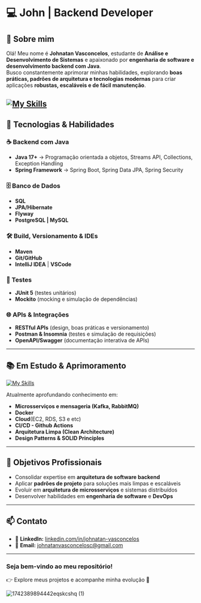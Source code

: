 # 💻 John | Backend Developer

## 👋 Sobre mim
Olá! Meu nome é **Johnatan Vasconcelos**, estudante de **Análise e Desenvolvimento de Sistemas** e apaixonado por **engenharia de software e desenvolvimento backend com Java**.  
Busco constantemente aprimorar minhas habilidades, explorando **boas práticas, padrões de arquitetura e tecnologias modernas** para criar aplicações **robustas, escaláveis e de fácil manutenção**.

[![My Skills](https://skillicons.dev/icons?i=java,spring,postgres,git,mysql,github,html,css,maven,postman,idea,vscode,js)](https://skillicons.dev)
---
## 🚀 Tecnologias & Habilidades

### ☕ Backend com Java
- **Java 17+** → Programação orientada a objetos, Streams API, Collections, Exception Handling  
- **Spring Framework** →  Spring Boot, Spring Data JPA, Spring Security

### 🗄️ Banco de Dados
- **SQL**  
- **JPA/Hibernate**  
- **Flyway**  
- **PostgreSQL | MySQL**

### 🛠️ Build, Versionamento & IDEs
- **Maven** 
- **Git/GitHub**  
- **IntelliJ IDEA** | **VSCode**

### 🧪 Testes
- **JUnit 5** (testes unitários)  
- **Mockito** (mocking e simulação de dependências)  

### 🌐 APIs & Integrações
- **RESTful APIs** (design, boas práticas e versionamento)  
- **Postman & Insomnia** (testes e simulação de requisições)  
- **OpenAPI/Swagger** (documentação interativa de APIs)

---

## 📚 Em Estudo & Aprimoramento

[![My Skills](https://skillicons.dev/icons?i=docker,aws,kafka,rabbitmq,githubactions)](https://skillicons.dev)

Atualmente aprofundando conhecimento em:
- **Microsserviços e mensageria (Kafka, RabbitMQ)**
- **Docker**
- **Cloud**(EC2, RDS, S3 e etc)
- **CI/CD - Github Actions** 
- **Arquitetura Limpa (Clean Architecture)**  
- **Design Patterns & SOLID Principles** 

---

## 🎯 Objetivos Profissionais
- Consolidar expertise em **arquitetura de software backend**  
- Aplicar **padrões de projeto** para soluções mais limpas e escaláveis  
- Evoluir em **arquitetura de microsserviços** e sistemas distribuídos  
- Desenvolver habilidades em **engenharia de software** e **DevOps**

---

## 📫 Contato
- 💼 **LinkedIn:** [linkedin.com/in/johnatan-vasconcelos](https://www.linkedin.com/in/johnatan-vasconcelos/)  
- 📩 **Email:** johnatanvasconcelosc@gmail.com  

---

### Seja bem-vindo ao meu repositório!  
👉 Explore meus projetos e acompanhe minha evolução 🚀  

![1742389894442eqskcshq (1)](https://github.com/user-attachments/assets/44ed400d-a5e2-42ed-8359-69b2a1f200d3)

